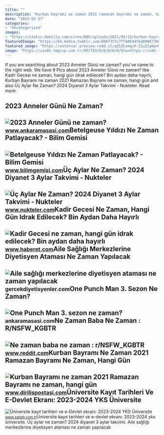```yaml
---
title: ""
description: "Kurban bayramı ne zaman 2021 ramazan bayramı ne zaman, hangi gün"
date: "2023-02-17"
categories:
- "Uncategorized"
images:
- "https://static.daktilo.com/sites/805/uploads/2021/04/15/kurban-bayram-ne-zaman-2021-ramazan-bayrami-ne-zaman-hangi-gun.jpg"
featuredImage: "https://64.media.tumblr.com/08473f3c7ff40844f628006739ea26e9/47f0fd949eda0cb5-71/s540x810/f029e500c3c6b723afa7e0287ee568ef886d57bb.jpg"
featured_image: "https://external-preview.redd.it/qQ5ZCemqjK-Z1uZJyKpnC6L_4_EiAnxaS8TDhBqOrGw.png?blur=40&amp;format=pjpg&amp;auto=webp&amp;s=5006208c517d71b7523a36fd29bc5763bd1cd959"
image: "https://iasbh.tmgrup.com.tr/907703/0/0/0/0/0/0?u=https://isbh.tmgrup.com.tr/sb/album/2023/08/20/yks-universite-kayit-tarihleri-ve-e-devlet-ekrani-2023-2024-universite-elektronik-kayit-tarihleri-ne-zaman-ger-1692520252128.jpg"
---
```


If you are searching about 2023 Anneler Günü ne zaman? you've came to the right web. We have 9 Pics about 2023 Anneler Günü ne zaman? like Kadir Gecesi ne zaman, hangi gün idrak edilecek? Bin aydan daha hayırlı, Kurban Bayramı ne zaman 2021 Ramazan Bayramı ne zaman, hangi gün and also Üç Aylar Ne Zaman? 2024 Diyanet 3 Aylar Takvimi - Nukteler. Read more:

2023 Anneler Günü Ne Zaman?
---------------------------

 ![2023 Anneler Günü ne zaman?](https://cdn.ankaramasasi.com/2023/4/11/2023-anneler-gunu-ne-zaman-3vwoawsy.png) <small>www.ankaramasasi.com</small>Betelgeuse Yıldızı Ne Zaman Patlayacak? - Bilim Gemisi
------------------------------------------------------

 ![Betelgeuse Yıldızı Ne Zaman Patlayacak? - Bilim Gemisi](https://www.bilimgemisi.com/wp-content/uploads/2020/02/betelgeuse-yildizi-gunes-karsilastirmasi.jpg) <small>www.bilimgemisi.com</small>Üç Aylar Ne Zaman? 2024 Diyanet 3 Aylar Takvimi - Nukteler
----------------------------------------------------------

 ![Üç Aylar Ne Zaman? 2024 Diyanet 3 Aylar Takvimi - Nukteler](https://64.media.tumblr.com/08473f3c7ff40844f628006739ea26e9/47f0fd949eda0cb5-71/s540x810/f029e500c3c6b723afa7e0287ee568ef886d57bb.jpg) <small>www.nukteler.com</small>Kadir Gecesi Ne Zaman, Hangi Gün Idrak Edilecek? Bin Aydan Daha Hayırlı
-----------------------------------------------------------------------

 ![Kadir Gecesi ne zaman, hangi gün idrak edilecek? Bin aydan daha hayırlı](https://img.haberet.com/rcman/Cw800h520q95gm/storage/files/images/2023/04/10/kadir-gecesi-ne-zaman-3-GZQV.jpg) <small>www.haberet.com</small>Aile Sağlığı Merkezlerine Diyetisyen Ataması Ne Zaman Yapılacak
---------------------------------------------------------------

 ![Aile sağlığı merkezlerine diyetisyen ataması ne zaman yapılacak](https://gercekdiyetisyenler.com/wp-content/uploads/2023/02/egitim-etkinlik-universite-okul-akademik-ogrenci-gozluk-arastirma.jpg) <small>gercekdiyetisyenler.com</small>One Punch Man 3. Sezon Ne Zaman?
--------------------------------

 ![One Punch Man 3. sezon ne zaman?](https://cdn.ankaramasasi.com/2023/4/8/one-punh-man-3-sezon-ne-zaman-5d5y3ogz.jpg) <small>ankaramasasi.com</small>Ne Zaman Baba Ne Zaman : R/NSFW\_KGBTR
--------------------------------------

 ![Ne zaman baba ne zaman : r/NSFW_KGBTR](https://external-preview.redd.it/qQ5ZCemqjK-Z1uZJyKpnC6L_4_EiAnxaS8TDhBqOrGw.png?blur=40&format=pjpg&auto=webp&s=5006208c517d71b7523a36fd29bc5763bd1cd959) <small>www.reddit.com</small>Kurban Bayramı Ne Zaman 2021 Ramazan Bayramı Ne Zaman, Hangi Gün
----------------------------------------------------------------

 ![Kurban Bayramı ne zaman 2021 Ramazan Bayramı ne zaman, hangi gün](https://static.daktilo.com/sites/805/uploads/2021/04/15/kurban-bayram-ne-zaman-2021-ramazan-bayrami-ne-zaman-hangi-gun.jpg) <small>www.dirilispostasi.com</small>Üniversite Kayıt Tarihleri Ve E-Devlet Ekranı: 2023-2024 YKS Üniversite
-----------------------------------------------------------------------

 ![Üniversite kayıt tarihleri ve e-Devlet ekranı: 2023-2024 YKS Üniversite](https://iasbh.tmgrup.com.tr/907703/0/0/0/0/0/0?u=https://isbh.tmgrup.com.tr/sb/album/2023/08/20/yks-universite-kayit-tarihleri-ve-e-devlet-ekrani-2023-2024-universite-elektronik-kayit-tarihleri-ne-zaman-ger-1692520252128.jpg) <small>www.sabah.com.tr</small>Üniversite kayıt tarihleri ve e-devlet ekranı: 2023-2024 yks üniversite. Üç aylar ne zaman? 2024 diyanet 3 aylar takvimi. Aile sağlığı merkezlerine diyetisyen ataması ne zaman yapılacak
